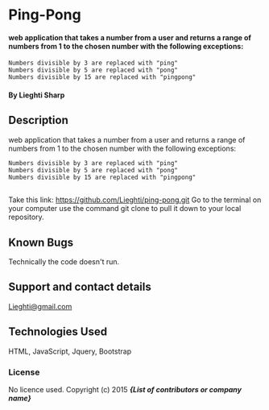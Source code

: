 # Ping-Pong

####  web application that takes a number from a user and returns a range of numbers from 1 to the chosen number with the following exceptions:

    Numbers divisible by 3 are replaced with "ping"
    Numbers divisible by 5 are replaced with "pong"
    Numbers divisible by 15 are replaced with "pingpong"


#### By Lieghti Sharp 

## Description

 web application that takes a number from a user and returns a range of numbers from 1 to the chosen number with the following exceptions:

    Numbers divisible by 3 are replaced with "ping"
    Numbers divisible by 5 are replaced with "pong"
    Numbers divisible by 15 are replaced with "pingpong"

## 
Take this link: https://github.com/Lieghti/ping-pong.git
Go to the terminal on your computer
use the command git clone to pull it down to your local repository. 

## Known Bugs

Technically the code doesn't run. 

## Support and contact details

Lieghti@gmail.com
## Technologies Used

HTML, JavaScript, Jquery, Bootstrap
### License

No licence used. 
Copyright (c) 2015 **_{List of contributors or company name}_**
